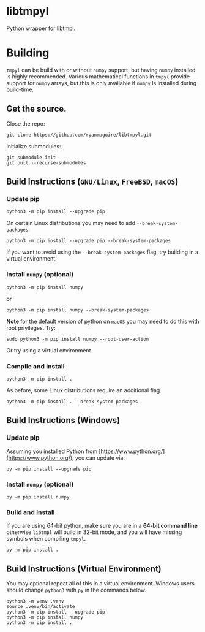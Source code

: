 # libtmpyl
Python wrapper for libtmpl.

# Building
`tmpyl` can be build with or without `numpy` support, but having
`numpy` installed is highly recommended. Various mathematical functions
in `tmpyl` provide support for `numpy` arrays, but this is only available
if `numpy` is installed during build-time.


## Get the source.
Close the repo:
```
git clone https://github.com/ryanmaguire/libtmpyl.git
```
Initialize submodules:
```
git submodule init
git pull --recurse-submodules
```

## Build Instructions (`GNU/Linux`, `FreeBSD`, `macOS`)

### Update pip
```
python3 -m pip install --upgrade pip
```
On certain Linux distributions you may need to add `--break-system-packages`:
```
python3 -m pip install --upgrade pip --break-system-packages
```
If you want to avoid using the `--break-system-packages` flag,
try building in a virtual environment.

### Install `numpy` (optional)
```
python3 -m pip install numpy
```
or
```
python3 -m pip install numpy --break-system-packages
```
**Note** for the default version of python on `macOS` you may need to
do this with root privileges. Try:
```
sudo python3 -m pip install numpy --root-user-action
```
Or try using a virtual environment.

### Compile and install
```
python3 -m pip install .
```
As before, some Linux distributions require an additional flag.
```
python3 -m pip install . --break-system-packages
```

## Build Instructions (Windows)

### Update pip
Assuming you installed Python from
[https://www.python.org/](https://www.python.org/), you can update via:
```
py -m pip install --upgrade pip
```

### Install `numpy` (optional)
```
py -m pip install numpy
```

### Build and Install
If you are using 64-bit python, make sure you are in a
**64-bit command line** otherwise `libtmpl` will build in 32-bit mode,
and you will have missing symbols when compiling `tmpyl`.
```
py -m pip install .
```

## Build Instructions (Virtual Environment)

You may optional repeat all of this in a virtual environment.
Windows users should change `python3` with `py` in the commands below.
```
python3 -m venv .venv
source .venv/bin/activate
python3 -m pip install --upgrade pip
python3 -m pip install numpy
python3 -m pip install .
```
